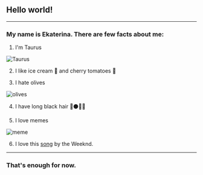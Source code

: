 ## Hello world!
--------------------
### My name is Ekaterina. There are few facts about me:

1. I'm Taurus 

![Taurus](https://landshaft21.ru/telec.jpg)

2. I like ice cream 🍨 and cherry tomatoes 🍅

3. I hate olives 

![olives](https://www.seekpng.com/png/full/920-9205786_say-no-to-olives-1-fc-kosice.png)

4. I have long black hair 📏⚫👩🏻

5. I love memes

![meme](https://media.tenor.com/BmGGGbZgE3IAAAAd/omg-wtf.gif)

6. I love this [song](https://youtu.be/QLCpqdqeoII) by the Weeknd.
------------------
### That's enough for now.